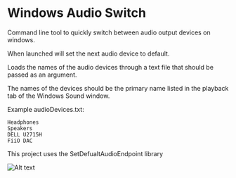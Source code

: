 # Windows Audio Switch
Command line tool to quickly switch between audio output devices on windows.

When launched will set the next audio device to default.

Loads the names of the audio devices through a text file that should be passed as an argument.

The names of the devices should be the primary name listed in the playback tab of the Windows Sound window.

Example audioDevices.txt:

    Headphones
    Speakers
    DELL U2715H
    FiiO DAC

This project uses the SetDefualtAudioEndpoint library

![Alt text](/icon.ico)
